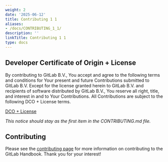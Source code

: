```yaml
---
weight: 2
date: '2025-06-12'
title: Contributing 1 1
aliases:
- /docs/CONTRIBUTING_1_1/
description: ''
linkTitle: Contributing 1 1
type: docs
---
```


## Developer Certificate of Origin + License

By contributing to GitLab B.V., You accept and agree to the following terms and
conditions for Your present and future Contributions submitted to GitLab B.V.
Except for the license granted herein to GitLab B.V. and recipients of software
distributed by GitLab B.V., You reserve all right, title, and interest in and to
Your Contributions. All Contributions are subject to the following DCO + License
terms.

[DCO + License](https://gitlab.com/gitlab-org/dco/blob/master/README.md)

_This notice should stay as the first item in the CONTRIBUTING.md file._

## Contributing

Please see the [contributing page](https://handbook.gitlab.com/handbook/about/contributing/) for more information on contributing to the GitLab Handbook.
Thank you for your interest!
